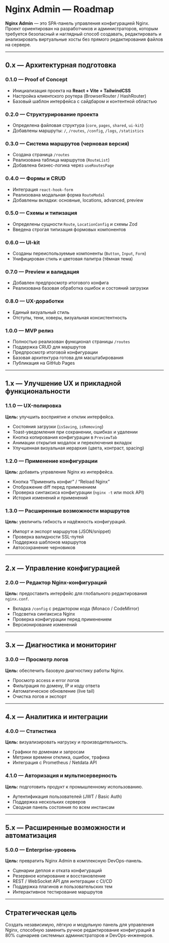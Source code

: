 # Nginx Admin — Roadmap

**Nginx Admin** — это SPA-панель управления конфигурацией Nginx.
Проект ориентирован на разработчиков и администраторов, которым требуется безопасный и наглядный способ создавать, редактировать и анализировать виртуальные хосты без прямого редактирования файлов на сервере.

---

## 0.x — Архитектурная подготовка

### 0.1.0 — Proof of Concept

- Инициализация проекта на **React + Vite + TailwindCSS**
- Настройка клиентского роутера (BrowserRouter / HashRouter)
- Базовый шаблон интерфейса с сайдбаром и контентной областью

### 0.2.0 — Структурирование проекта

- Определена файловая структура (`core`, `pages`, `shared`, `ui-kit`)
- Добавлены маршруты: `/`, `/routes`, `/config`, `/logs`, `/statistics`

### 0.3.0 — Система маршрутов (черновая версия)

- Создана страница `/routes`
- Реализована таблица маршрутов (`RouteList`)
- Добавлена бизнес-логика через `useRoutesPage`

### 0.4.0 — Формы и CRUD

- Интеграция `react-hook-form`
- Реализована модальная форма `RouteModal`
- Добавлены вкладки: основные, locations, advanced, preview

### 0.5.0 — Схемы и типизация

- Определены сущности `Route`, `LocationConfig` и схемы Zod
- Введена строгая типизация формовых компонентов

### 0.6.0 — UI-kit

- Созданы переиспользуемые компоненты (`Button`, `Input`, `Form`)
- Унифицирован стиль и цветовая палитра (тёмная тема)

### 0.7.0 — Preview и валидация

- Добавлен предпросмотр итогового конфига
- Реализована базовая обработка ошибок и состояний загрузки

### 0.8.0 — UX-доработки

- Единый визуальный стиль
- Отступы, тени, ховеры, визуальная консистентность

### 1.0.0 — MVP релиз

- Полностью реализован функционал страницы `/routes`
- Поддержка CRUD для маршрутов
- Предпросмотр итоговой конфигурации
- Базовая архитектура готова для масштабирования
- Публикация на GitHub Pages

---

## 1.x — Улучшение UX и прикладной функциональности

### 1.1.0 — UX-полировка

**Цель:** улучшить восприятие и отклик интерфейса.

- Состояния загрузки (`isSaving`, `isRemoving`)
- Toast-уведомления при сохранении, ошибках и удалении
- Кнопка копирования конфигурации в `PreviewTab`
- Анимации открытия модалок и переключения вкладок
- Улучшенная визуальная иерархия (цвета, контраст, spacing)

### 1.2.0 — Применение конфигурации

**Цель:** добавить управление Nginx из интерфейса.

- Кнопка “Применить конфиг” / “Reload Nginx”
- Отображение diff перед применением
- Проверка синтаксиса конфигурации (`nginx -t` или mock API)
- История изменений и применений

### 1.3.0 — Расширенные возможности маршрутов

**Цель:** увеличить гибкость и надёжность конфигураций.

- Импорт и экспорт маршрутов (JSON/snippet)
- Проверка валидности SSL-путей
- Поддержка шаблонов маршрутов
- Автосохранение черновиков

---

## 2.x — Управление конфигурацией

### 2.0.0 — Редактор Nginx-конфигураций

**Цель:** предоставить интерфейс для глобального редактирования `nginx.conf`.

- Вкладка `/config` с редактором кода (Monaco / CodeMirror)
- Подсветка синтаксиса Nginx
- Проверка конфигурации перед применением
- Версионирование изменений

---

## 3.x — Диагностика и мониторинг

### 3.0.0 — Просмотр логов

**Цель:** обеспечить базовую диагностику работы Nginx.

- Просмотр access и error логов
- Фильтрация по домену, IP и коду ответа
- Автоматическое обновление (live tail)
- Очистка логов и экспорт

---

## 4.x — Аналитика и интеграции

### 4.0.0 — Статистика

**Цель:** визуализировать нагрузку и производительность.

- Графики по доменам и запросам
- Метрики времени отклика, ошибок, трафика
- Интеграция с Prometheus / Netdata API

### 4.1.0 — Авторизация и мультисерверность

**Цель:** подготовить продукт к промышленному использованию.

- Аутентификация пользователей (JWT / Basic Auth)
- Поддержка нескольких серверов
- Сводная панель состояния по всем инстансам

---

## 5.x — Расширенные возможности и автоматизация

### 5.0.0 — Enterprise-уровень

**Цель:** превратить Nginx Admin в комплексную DevOps-панель.

- Сценарии деплоя и отката конфигураций
- Резервное копирование и восстановление
- REST / WebSocket API для интеграции с CI/CD
- Поддержка плагинов и пользовательских тем
- Интерактивное тестирование маршрутов

---

## Стратегическая цель

Создать независимую, лёгкую и модульную панель для управления Nginx,
способную заменить ручное редактирование конфигураций в 80% сценариев системных администраторов и DevOps-инженеров.
